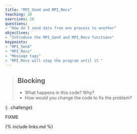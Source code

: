 ```yaml
---
title: "MPI_Send and MPI_Recv"
teaching: 20
exercises: 20
questions:
- "How do I send data from one process to another"
objectives:
- "Introduce the MPI_Send and MPI_Recv functions"
keypoints:
- "MPI_Send"
- "MPI_Recv"
- "Message tags"
- "MPI_Recv will stop the program until it "
---
```


>## Blocking
>
> - What happens in this code? Why?
> - How would you change the code to fix the problem?
>
{: .challenge}

FIXME

{% include links.md %}

